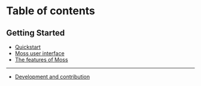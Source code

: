 # Table of contents

## Getting Started

* [Quickstart](README.md)
* [Moss user interface](getting-started/moss-user-interface.md)
* [The features of Moss](getting-started/the-features-of-moss.md)

***

* [Development and contribution](development-and-contribution.md)
